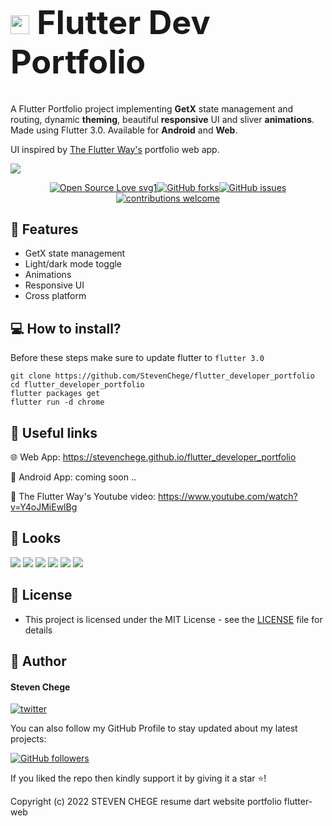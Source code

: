 <h1 align="start" style="font-size: 52px;" ><img height=30 src="https://raw.githubusercontent.com/github/explore/80688e429a7d4ef2fca1e82350fe8e3517d3494d/topics/flutter/flutter.png"> Flutter Dev Portfolio </h1>  <!-- header -->

A Flutter Portfolio project implementing **GetX** state management and routing, dynamic **theming**, beautiful **responsive** UI and sliver **animations**.
Made using Flutter 3.0. Available for **Android** and **Web**.

UI inspired by [The Flutter Way's](https://github.com/abuanwar072/Protfolio-Website-Flutter-Web) portfolio web app. 

<img src="https://github.com/StevenChege/flutter_developer_portfolio/blob/master/assets/images/Screenshot1.png"> <!-- big image -->

<div align="center">

[![Open Source Love svg1](https://badges.frapsoft.com/os/v1/open-source.svg?v=103)](#)[![GitHub forks](https://img.shields.io/github/forks/StevenChege/flutter_developer_portfolio?style=social)](https://github.com/StevenChege/flutter_developer_portfolio/fork)[![GitHub issues](https://img.shields.io/github/issues/StevenChege/flutter_developer_portfolio)](https://github.com/StevenChege/flutter_developer_portfolio/issues)[![contributions welcome](https://img.shields.io/badge/contributions-welcome-brightgreen.svg?style=flat&label=Contributions&colorA=red&colorB=black)](#)

</div>  <!-- buttons -->

## 🤖 Features

- GetX state management
- Light/dark mode toggle
- Animations
- Responsive UI
- Cross platform



## 💻 How to install?

Before these steps make sure to update flutter to `flutter 3.0`

```
git clone https://github.com/StevenChege/flutter_developer_portfolio
cd flutter_developer_portfolio
flutter packages get
flutter run -d chrome
```

## 🔗 Useful links

🌐 Web App: https://stevenchege.github.io/flutter_developer_portfolio

📱 Android App: coming soon ..

📙 The Flutter Way's Youtube video: https://www.youtube.com/watch?v=Y4oJMiEwlBg

## 👀 Looks

<img src="https://github.com/StevenChege/flutter_developer_portfolio/blob/master/assets/images/Screenshot1.png"> <img src="https://github.com/StevenChege/flutter_developer_portfolio/blob/master/assets/images/Screenshot2.png"> <img src="https://github.com/StevenChege/flutter_developer_portfolio/blob/master/assets/images/Screenshota.png"> <img src="https://github.com/StevenChege/flutter_developer_portfolio/blob/master/assets/images/Screenshotc.png"> <img src="https://github.com/StevenChege/flutter_developer_portfolio/blob/master/assets/images/Screenshotz.png"> <img src="https://github.com/StevenChege/flutter_developer_portfolio/blob/master/assets/images/Screenshotb.png"> 

## 🔑 License

- This project is licensed under the MIT License - see the [LICENSE](LICENSE.md) file for details

## 🧑 Author

#### Steven Chege

[![twitter](https://img.shields.io/badge/twitter-1DA1F2?style=for-the-badge&logo=twitter&logoColor=white)](https://twitter.com/hynes_steve)


You can also follow my GitHub Profile to stay updated about my latest projects:

[![GitHub followers](https://img.shields.io/github/followers/StevenChege?style=social)](https://github.com/StevenChege)


If you liked the repo then kindly support it by giving it a star ⭐!

Copyright (c) 2022 STEVEN CHEGE resume dart website portfolio flutter-web
